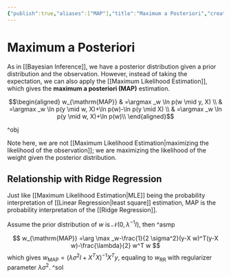 ```yaml
---
{"publish":true,"aliases":["MAP"],"title":"Maximum a Posteriori","created":"2023-01-31T15:04:22","modified":"2023-02-06T14:43:43","cssclasses":"","type":"note","sup":["[[Probability Theory]]","[[Linear Regression]]","[[Bayesian Inference]]"],"state":"done","related":["[[Ridge Regression]]"]}
---
```



# Maximum a Posteriori

As in [[Bayesian Inference]], we have a posterior distribution given a prior distribution and the observation. However, instead of taking the expectation, we can also apply the [[Maximum Likelihood Estimation]], which gives the **maximum a posteriori (MAP)** estimation.

$$\begin{aligned}
w_{\mathrm{MAP}} & =\argmax _w \ln p(w \mid y, X) \\
& =\argmax _w \ln p(y \mid w, X)+\ln p(w)-\ln p(y \mid X) \\
& =\argmax _w \ln p(y \mid w, X)+\ln p(w)\\
\end{aligned}$$

^obj

Note here, we are not [[Maximum Likelihood Estimation\|maximizing the likelihood of the observation]]; we are maximizing the likelihood of the weight given the posterior distribution.

## Relationship with Ridge Regression

Just like [[Maximum Likelihood Estimation\|MLE]] being the probability interpretation of [[Linear Regression\|least square]] estimation, MAP is the probability interpretation of the [[Ridge Regression]]. 

Assume the prior distribution of $w$ is $\mathcal{N}(0,\lambda ^{-1}I)$, then ^asmp

$$
w_{\mathrm{MAP}} =\arg \max _w-\frac{1}{2 \sigma^2}(y-X w)^T(y-X w)-\frac{\lambda}{2} w^T w
$$
which gives $w_{\mathrm{MAP}} = (\lambda\sigma^{2}I + X^TX)^{-1}X^Ty$, equaling to $w_{\mathrm{RR}}$ with regularizer parameter $\lambda\sigma^{2}$. ^sol
